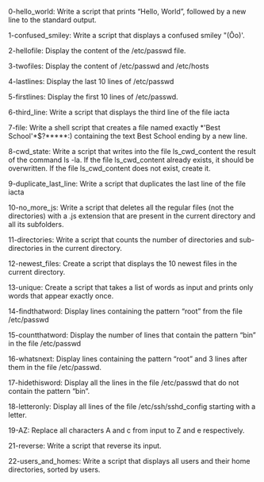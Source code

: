 0-hello_world: Write a script that prints “Hello, World”, followed by a new line to the standard output.

1-confused_smiley: Write a script that displays a confused smiley "(Ôo)'.

2-hellofile: Display the content of the /etc/passwd file.

3-twofiles: Display the content of /etc/passwd and /etc/hosts

4-lastlines: Display the last 10 lines of /etc/passwd 

5-firstlines: Display the first 10 lines of /etc/passwd.

6-third_line: Write a script that displays the third line of the file iacta

7-file: Write a shell script that creates a file named exactly \*\'Best School\'\*$\?\*\*\*\*\*:) containing the text Best School ending by a new line.

8-cwd_state: Write a script that writes into the file ls_cwd_content the result of the command ls -la. If the file ls_cwd_content already exists, it should be overwritten. If the file ls_cwd_content does not exist, create it.

9-duplicate_last_line: Write a script that duplicates the last line of the file iacta

10-no_more_js: Write a script that deletes all the regular files (not the directories) with a .js extension that are present in the current directory and all its subfolders.

11-directories: Write a script that counts the number of directories and sub-directories in the current directory.

12-newest_files: Create a script that displays the 10 newest files in the current directory.

13-unique: Create a script that takes a list of words as input and prints only words that appear exactly once.

14-findthatword:  Display lines containing the pattern “root” from the file /etc/passwd

15-countthatword: Display the number of lines that contain the pattern “bin” in the file /etc/passwd

16-whatsnext: Display lines containing the pattern “root” and 3 lines after them in the file /etc/passwd.

17-hidethisword: Display all the lines in the file /etc/passwd that do not contain the pattern “bin”.

18-letteronly: Display all lines of the file /etc/ssh/sshd_config starting with a letter.

19-AZ: Replace all characters A and c from input to Z and e respectively.

21-reverse: Write a script that reverse its input.

22-users_and_homes: Write a script that displays all users and their home directories, sorted by users.
